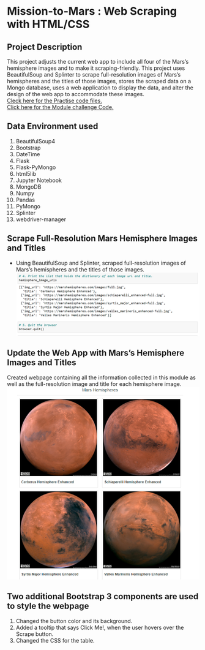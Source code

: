 # Mission-to-Mars : Web Scraping with HTML/CSS

## Project Description
This project adjusts the current web app to include all four of the Mars’s hemisphere images and to make it scraping-friendly. This project uses BeautifulSoup and Splinter to scrape full-resolution images of Mars’s hemispheres and the titles of those images, stores the scraped data on a Mongo database, uses a web application to display the data, and alter the design of the web app to accommodate these images.  
[Cleck here for the Practise code files.](https://github.com/ashwinihegde28/Mission-to-Mars.git) <br>
[Click here for the Module challenge Code.](https://github.com/ashwinihegde28/Mission-to-Mars/tree/main/Challenge) <br>

## Data Environment used
1.  BeautifulSoup4 
2.  Bootstrap 
3.  DateTime 
4.  Flask 
5.  Flask-PyMongo 
6.  html5lib 
7.  Jupyter Notebook 
8.  MongoDB 
9.  Numpy 
10. Pandas 
11. PyMongo 
12. Splinter 
13. webdriver-manager

## Scrape Full-Resolution Mars Hemisphere Images and Titles 
- Using BeautifulSoup and Splinter, scraped full-resolution images of Mars’s hemispheres and the titles of those images. <br>
![Dictionary](https://github.com/ashwinihegde28/Mission-to-Mars/blob/main/Challenge/resourse/urlAndImageDict.PNG) <br>

## Update the Web App with Mars’s Hemisphere Images and Titles
Created webpage containing all the information collected in this module as well as the full-resolution image and title for each hemisphere image. <br>
![Final Output](https://github.com/ashwinihegde28/Mission-to-Mars/blob/main/Challenge/resourse/all_hemisphere_image.PNG) <br>


## Two additional Bootstrap 3 components are used to style the webpage
1. Changed the button color and its background.
2. Added a tooltip that says Click Me!, when the user hovers over the Scrape button.
3. Changed the CSS for the table.
